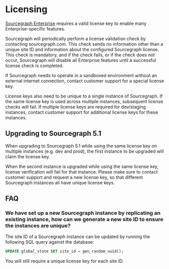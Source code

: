 # Licensing

[Sourcegraph Enterprise](../../getting-started/oss-enterprise.md) requires a valid license key to enable many Enterprise-specific features.

Sourcegraph will periodically perform a license validation check by contacting sourcegraph.com. This check sends no information other than a unique site ID and information about the configured Sourcegraph license. This check is mandatory, and if the check fails, or if the check does not occur, Sourcegraph will disable all Enterprise features until a successful license check is completed.

If Sourcegraph needs to operate in a sandboxed environment without an external internet connection, contact customer support for a special license key.

License keys also need to be unique to a single instance of Sourcegraph. If the same license key is used across multiple instances, subsequent license checks will fail. If multiple license keys are required for dev/staging instances, contact customer support for additional license keys for these instances.

## Upgrading to Sourcegraph 5.1

When upgrading to Sourcegraph 5.1 while using the same license key on multiple instances (e.g. dev and prod), the first instance to be upgraded will claim the license key.

When the second instance is upgraded while using the same license key, license verification will fail for that instance. Please make sure to contact customer support and request a new license key, so that different Sourcegraph instances all have unique license keys.

## FAQ

### We have set up a new Sourcegraph instance by replicating an existing instance, how can we generate a new site ID to ensure the instances are unique?

The site ID of a Sourcegraph instance can be updated by running the following SQL query against the database:

```sql
UPDATE global_state SET site_id = gen_random_uuid();
```

You will still require a unique license key for each site ID.
